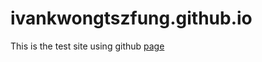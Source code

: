 
# ivankwongtszfung.github.io
This is the test site using github [page](https://ivankwongtszfung.github.io)


